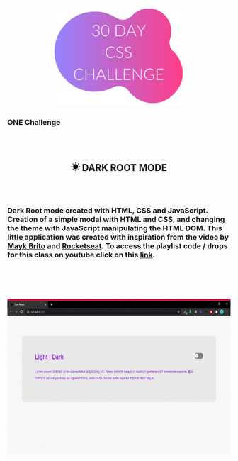 <h1
  align="center"
>
  <img
    width="300px"
    src="./assets/logo-css-challenge.svg"
  >
</h1>

<h3
  align="capitalize"
>
  ONE Challenge
</h3>
<br
/>
<br
/>

<h2
 align="center"
>
  <img
    width="20px"
    src="./assets/favicon-dark.svg"
  >
  DARK ROOT MODE
</h2>
<br
/>
<br
/>

### Dark Root mode created with HTML, CSS and JavaScript. Creation of a simple modal with HTML and CSS, and changing the theme with JavaScript manipulating the HTML DOM. This little application was created with inspiration from the video by [Mayk Brito](https://github.com/maykbrito) and [Rocketseat](https://github.com/rocketseat-education). To access the playlist code / drops for this class on youtube click on this [link](https://www.youtube.com/playlist?list=PL85ITvJ7FLoifcDIBeuuAhh4_799RZaSc).

<br
/>
<br
/>

<h1
  align="center"
>
  <img
    height="350px"
    src="./assets/modo-dark-raiz-com-css-e-js.gif"
  >
</h1>
